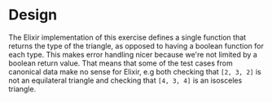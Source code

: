 # Design

The Elixir implementation of this exercise defines a single function that returns the type of the triangle, as opposed to having a boolean function for each type.
This makes error handling nicer because we're not limited by a boolean return value.
That means that some of the test cases from canonical data make no sense for Elixir, e.g both checking that `[2, 3, 2]` is not an equilateral triangle and checking that `[4, 3, 4]` is an isosceles triangle.

